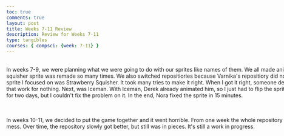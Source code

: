 ```yaml
---
toc: true
comments: true
layout: post
title: Weeks 7-11 Review
description: Review for Weeks 7-11
type: tangibles
courses: { compsci: {week: 7-11} }
---
```


<html>
<body>
<style>
  .multiline-paragraph {
    width: 1000px; /* Set the desired width */
    white-space: pre-wrap; /* Allow text to wrap within the paragraph */
  }
</style>

 <p class="multiline-paragraph"> 
In weeks 7-9, we were planning what we were going to do with our sprites like names of them. We all made animations for our sprites. The strawberry squisher sprite was remade so many times. We also switched repositiories because Varnika's repositiory did not have the certain files we needed. I sprite I focused on was Strawberry Squisher. It took many tries to make it right. When I got it right, someone deleted it, and made their own. I did all that work for nothing. Next, was Iceman. With Iceman, Derek already animated him, so I just had to flip the sprite. There was another sprite I worked on for two days, but I couldn't fix the problem on it. In the end, Nora fixed the sprite in 15 minutes.
 </p>

  <p class="multiline-paragraph"> 
In weeks 10-11, we decided to put the game together and it went horrible. From one week the whole repository went from looking half decent to a mess. Over time, the repository slowly got better, but still was in pieces. It's still a work in progress. 
 </p>

</body>
</html>
